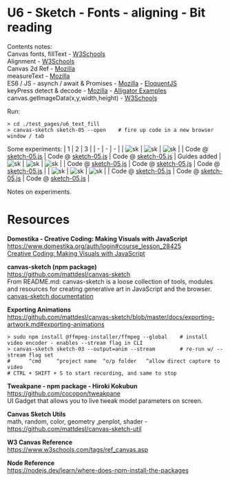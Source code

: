 # U6 - Sketch - Fonts - aligning - Bit reading 
Contents notes:  
Canvas fonts, fillText - [W3Schools](https://www.w3schools.com/tags/canvas_font.asp)  
Alignment - [W3Schools](https://www.w3schools.com/tags/canvas_textbaseline.asp)  
Canvas 2d Ref - [Mozilla](https://developer.mozilla.org/en-US/docs/Web/API/CanvasRenderingContext2D)  
measureText - [Mozilla](https://developer.mozilla.org/en-US/docs/Web/API/CanvasRenderingContext2D/measureText)  
ES6 / JS - asynch / await & Promises - [Mozilla](https://developer.mozilla.org/en-US/docs/Learn/JavaScript/Asynchronous/Async_await) - [EloquentJS](https://eloquentjavascript.net/11_async.html)  
keyPress detect & decode - [Mozilla](https://developer.mozilla.org/en-US/docs/Web/API/KeyboardEvent) - [Alligator Examples](https://alligator.io/js/listening-to-keyboard/)  
canvas.getImageData(x,y,width,height) - [W3Schools](https://www.w3schools.com/tags/canvas_getimagedata.asp)  
  
    
Run:  
```
> cd ./test_pages/u6_text_fill
> canvas-sketch sketch-05 --open    # fire up code in a new browser window / tab
```
  
Some experiments:
| 1 | 2 | 3 | 
| - | - | - | 
| ![sk](https://github.com/UnacceptableBehaviour/js_canvas/blob/master/test_pages/u6_text_fill/2022.01.11-18.30.43.png) | ![sk](https://github.com/UnacceptableBehaviour/js_canvas/blob/master/test_pages/u6_text_fill/2022.01.11-20.34.58.png) | ![sk](https://github.com/UnacceptableBehaviour/js_canvas/blob/master/test_pages/u6_text_fill/2022.01.11-20.45.07.png) |
| Code @ [sketch-05.js](https://github.com/UnacceptableBehaviour/js_canvas/blob/e494f399d9f610c4b33930f2651ca72b4eab8b2f/test_pages/u6_text_fill/sketch-05.js) | Code @ [sketch-05.js](https://github.com/UnacceptableBehaviour/js_canvas/blob/497338f1b3d73796bf9d217e37253a3495eb1bb6/test_pages/u6_text_fill/sketch-05.js) | Code @ [sketch-05.js](https://github.com/UnacceptableBehaviour/js_canvas/blob/3a033eaec1ade26f906c36791efe6dae1650b3bc/test_pages/u6_text_fill/sketch-05.js) | Guides added
| ![sk](https://github.com/UnacceptableBehaviour/js_canvas/blob/master/test_pages/u6_text_fill/2022.01.12-09.19.53.png) | ![sk](https://github.com/UnacceptableBehaviour/js_canvas/blob/master/test_pages/u6_text_fill/2022.01.12-09.43.48.png) | ![sk](https://github.com/UnacceptableBehaviour/js_canvas/blob/master/test_pages/u6_text_fill/2022.01.12-11.06.16.png) |
| Code @ [sketch-05.js](https://github.com/UnacceptableBehaviour/js_canvas/blob/705dd7feda71c58b3122e02f6760bfcb7003d294/test_pages/u6_text_fill/sketch-05.js) | Code @ [sketch-05.js](https://github.com/UnacceptableBehaviour/js_canvas/blob/f856c789262b5528e75997fc7f5b72b26adca375/test_pages/u6_text_fill/sketch-05.js) | Code @ [sketch-05.js](https://github.com/UnacceptableBehaviour/js_canvas/blob/0117662b07efb207e09bc011122730dbb7956b27/test_pages/u6_text_fill/sketch-05.js) | 
| ![sk](https://github.com/UnacceptableBehaviour/js_canvas/blob/master/test_pages/u6_text_fill/2022.01.12-11.41.56.png) | ![sk](https://github.com/UnacceptableBehaviour/js_canvas/blob/master/test_pages/u6_text_fill/2022.01.12-18.53.14.png) | ![sk](https://github.com/UnacceptableBehaviour/js_canvas/blob/master/test_pages/u6_text_fill/2022.01.12-20.08.04.png) |
| Code @ [sketch-05.js](https://github.com/UnacceptableBehaviour/js_canvas/blob/3104beba657e99941dfd6b1f78ce6ab0dac7ae6a/test_pages/u6_text_fill/sketch-05.js) | Code @ [sketch-05.js](https://github.com/UnacceptableBehaviour/js_canvas/blob/e7e45ad3dd71ec06b12072d5a1656e0dc781bae6/test_pages/u6_text_fill/sketch-05.js) | Code @ [sketch-05.js](https://github.com/UnacceptableBehaviour/js_canvas/blob/9597c3b8d717ad8bb9a5bafb4cd04bf7bbcc772c/test_pages/u6_text_fill/sketch-05.js) | 
  
Notes on experiments.
  
  
  
# Resources
**Domestika - Creative Coding: Making Visuals with JavaScript**  
https://www.domestika.org/auth/login#course_lesson_28425  
[Creative Coding: Making Visuals with JavaScript](https://www.domestika.org/auth/login#course_lesson_28425)  
  
**canvas-sketch (npm package)**  
https://github.com/mattdesl/canvas-sketch  
From README.md: canvas-sketch is a loose collection of tools, modules and resources for creating generative art in JavaScript and the browser.  
[canvas-sketch documentation](https://github.com/mattdesl/canvas-sketch/blob/master/docs/README.md)  
  
**Exporting Animations**  
https://github.com/mattdesl/canvas-sketch/blob/master/docs/exporting-artwork.md#exporting-animations  
```
> sudo npm install @ffmpeg-installer/ffmpeg --global    # install video encoder - enables --stream flag in CLI
> canvas-sketch sketch-03 --output=anim --stream        # re-run w/ --stream flag set
#      ^cmd     ^project name  ^o/p folder   ^allow direct capture to video
# CTRL + SHIFT + S to start recording, and same to stop
```
  
**Tweakpane - npm package - Hiroki Kokubun**  
https://github.com/cocopon/tweakpane  
UI Gadget that allows you to live tweak model parameters on screen.  
  
**Canvas Sketch Utils**  
math, random, color, geometry ,penplot, shader - https://github.com/mattdesl/canvas-sketch-util  
  
**W3 Canvas Reference**  
https://www.w3schools.com/tags/ref_canvas.asp  
  
**Node Reference**  
https://nodejs.dev/learn/where-does-npm-install-the-packages  
